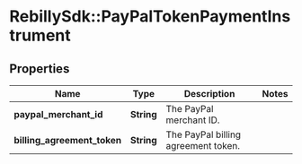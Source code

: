 # RebillySdk::PayPalTokenPaymentInstrument

## Properties
Name | Type | Description | Notes
------------ | ------------- | ------------- | -------------
**paypal_merchant_id** | **String** | The PayPal merchant ID. | 
**billing_agreement_token** | **String** | The PayPal billing agreement token. | 


